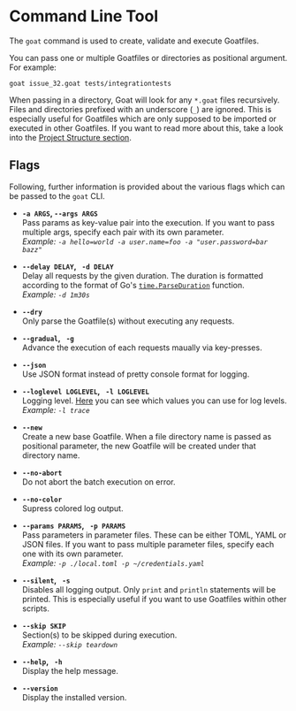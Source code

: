 # Command Line Tool

The `goat` command is used to create, validate and execute Goatfiles.

You can pass one or multiple Goatfiles or directories as positional argument. For example:
```
goat issue_32.goat tests/integrationtests
```

When passing in a directory, Goat will look for any `*.goat` files recursively. Files and directories prefixed with an underscore (`_`) are ignored. This is especially useful for Goatfiles which are only supposed to be imported or executed in other Goatfiles. If you want to read more about this, take a look into the [Project Structure section](../project-structure/index.md). 

## Flags

Following, further information is provided about the various flags which can be passed to the `goat` CLI.

- **`-a ARGS`, `--args ARGS`**  
  Pass params as key-value pair into the execution. If you want to pass multiple args, specify each pair with its own parameter.  
  *Example: `-a hello=world -a user.name=foo -a "user.password=bar bazz"`*

- **`--delay DELAY`, ` -d DELAY`**  
  Delay all requests by the given duration. The duration is formatted according to the format of Go's [`time.ParseDuration`](https://pkg.go.dev/time#ParseDuration) function.  
  *Example: `-d 1m30s`*

- **`--dry`**  
  Only parse the Goatfile(s) without executing any requests.

- **`--gradual`, ` -g`**  
  Advance the execution of each requests maually via key-presses.

- **`--json`**  
  Use JSON format instead of pretty console format for logging.

- **`--loglevel LOGLEVEL`, ` -l LOGLEVEL`**  
  Logging level. [Here](https://github.com/zekroTJA/rogu#levels) you can see which values you can use for log levels.  
  *Example: `-l trace`*

- **`--new`**  
  Create a new base Goatfile. When a file directory name is passed as positional parameter, the new Goatfile will be created under that directory name.

- **`--no-abort`**  
  Do not abort the batch execution on error.

- **`--no-color`**  
  Supress colored log output.

- **`--params PARAMS`, ` -p PARAMS`**  
  Pass parameters in parameter files. These can be either TOML, YAML or JSON files. If you want to pass multiple parameter files, specify each one with its own parameter.  
  *Example: `-p ./local.toml -p ~/credentials.yaml`*

- **`--silent`, ` -s`**  
  Disables all logging output. Only `print` and `println` statements will be printed. This is especially useful if you want to use Goatfiles within other scripts.

- **`--skip SKIP`**  
  Section(s) to be skipped during execution.  
  *Example: `--skip teardown`*

- **`--help`, ` -h`**  
  Display the help message.

- **`--version`**  
  Display the installed version.
